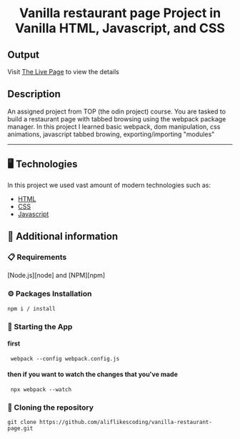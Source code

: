 <p align="center">
  <h1 align="center">Vanilla restaurant page Project in Vanilla HTML, Javascript, and CSS</h1>
</p>

## Output

Visit [The Live Page](https://aliflikescoding.github.io/vanilla-restaurant-page/) to view the details

## Description

An assigned project from TOP (the odin project) course. You are tasked to build a restaurant page with tabbed browsing using the webpack package manager. In this project I learned basic webpack, dom manipulation, css animations, javascript tabbed browing, exporting/importing "modules"

---
## 🖥️ Technologies

In this project we used vast amount of modern technologies such as:

- [HTML](https://developer.mozilla.org/en-US/docs/Web/HTML)
- [CSS](https://developer.mozilla.org/en-US/docs/Web/CSS)
- [Javascript](https://developer.mozilla.org/en-US/docs/Web/JavaScript)
  
## 📖 Additional information

### 📋 Requirements

[Node.js][node] and [NPM][npm]

### ⚙️ Packages Installation

```shell
npm i / install
```

### 🚀 Starting the App 

#### first

```shell
 webpack --config webpack.config.js
```

#### then if you want to watch the changes that you've made

```shell
 npx webpack --watch
```

### 🔗 Cloning the repository

```shell
git clone https://github.com/aliflikescoding/vanilla-restaurant-page.git
```


